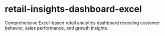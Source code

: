 # retail-insights-dashboard-excel
Comprehensive Excel-based retail analytics dashboard revealing customer behavior, sales performance, and growth insights.
